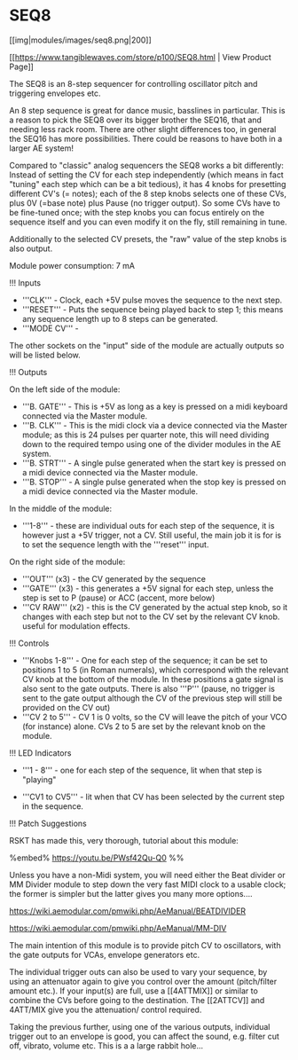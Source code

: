# SEQ8
[[img|modules/images/seq8.png|200]]

[[https://www.tangiblewaves.com/store/p100/SEQ8.html | View Product Page]]

The SEQ8 is an 8-step sequencer for controlling oscillator pitch and triggering envelopes etc.

An 8 step sequence is great for dance music,  basslines in particular. This is a reason to pick the SEQ8 over its bigger brother the SEQ16, that and needing less rack room. There are other slight differences too, in general the SEQ16 has more possibilities. There could be reasons to have both in a larger AE system!

Compared to "classic" analog sequencers the SEQ8 works a bit differently: Instead of setting the CV for each step independently (which means in fact "tuning" each step which can be a bit tedious), it has 4 knobs for presetting different CV's (= notes); each of the 8 step knobs selects one of these CVs, plus 0V (=base note) plus Pause (no trigger output). So some CVs have to be fine-tuned once; with the step knobs you can focus entirely on the sequence itself and you can even modify it on the fly, still remaining in tune.

Additionally to the selected CV presets, the "raw" value of the step knobs is also output.

Module power consumption: 7 mA


!!! Inputs

* '''CLK''' - Clock, each +5V pulse moves the sequence to the next step.
* '''RESET''' - Puts the sequence being played back to step 1; this means any sequence length up to 8 steps can be generated.
* '''MODE CV''' -

The other sockets on the "input" side of the module are actually outputs so will be listed below.

!!! Outputs

On the left side of the module:

* '''B. GATE''' - This is +5V as long as a key is pressed on a midi keyboard connected via the Master module.
* '''B. CLK''' - This is the midi clock via a device connected via the Master module; as this is 24 pulses per quarter note, this will need dividing down to the required tempo using one of the divider modules in the AE system. 
* '''B. STRT''' - A single pulse generated when the start key is pressed on a midi device connected via the Master module.
* '''B. STOP''' - A single pulse generated when the stop key is pressed on a midi device connected via the Master module.

In the middle of the module:

* '''1-8''' - these are individual outs for each step of the sequence, it is however just a +5V trigger, not a CV. Still useful, the main job  it is for is to set the sequence length with the '''reset''' input.

On the right side of the module:

* '''OUT''' (x3) - the CV generated by the sequence
* '''GATE''' (x3) - this generates a  +5V signal for each step, unless  the step is set to P (pause) or ACC (accent, more below)
* '''CV RAW''' (x2) - this is the CV generated by the actual step knob, so it changes with each step but not to the CV set by the relevant CV knob. useful for modulation effects.

!!! Controls

* '''Knobs 1-8''' - One for each step of the sequence; it can be set to positions 1 to 5 (in Roman numerals), which correspond with the relevant CV knob at the bottom of the module. In these positions a gate signal is also sent to the gate outputs. There is also '''P''' (pause, no trigger is sent to the gate output although the CV of the previous step will still be provided on the CV out)
* '''CV 2 to 5''' -  CV 1 is 0 volts, so the CV will leave the pitch of your VCO (for instance) alone. CVs 2 to 5 are set by the relevant knob on the module. 

!!! LED Indicators

* '''1 - 8''' - one for each step of the sequence, lit when that step is "playing"

* '''CV1 to CV5''' - lit when that CV has been selected by the current  step in the sequence.

!!! Patch Suggestions

RSKT has made this, very thorough, tutorial about this module:

%embed% https://youtu.be/PWsf42Qu-Q0 %%

Unless you have a non-Midi system, you will need either the Beat divider or MM Divider module to step down the very fast MIDI clock to a usable clock; the former is simpler but the latter gives you many more options....

https://wiki.aemodular.com/pmwiki.php/AeManual/BEATDIVIDER

https://wiki.aemodular.com/pmwiki.php/AeManual/MM-DIV

The main intention of  this module is to provide pitch CV to oscillators, with the gate outputs for VCAs, envelope generators etc. 


The individual trigger outs can also be used to vary your sequence, by using an attenuator again to give you control over the amount (pitch/filter amount etc.). If your input(s) are full, use a [[4ATTMIX]] or similar to combine the CVs before going to the destination. The [[2ATTCV]] and 4ATT/MIX give you the attenuation/ control required.

Taking the previous further, using one of the various outputs, individual trigger out to an envelope is good, you can affect the sound, e.g. filter cut off, vibrato, volume etc. This is a a large rabbit hole...
